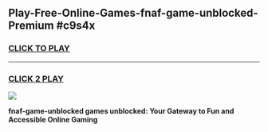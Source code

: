 
## Play-Free-Online-Games-fnaf-game-unblocked-Premium #c9s4x
<h3>
<a href="https://premium.freeplayer.one?title=fnaf-game-unblocked&ref=8M">CLICK TO PLAY</a></h3>
<hr>

<h3>
<a href="https://premium.freeplayer.one?title=fnaf-game-unblocked&ref=8M">CLICK 2 PLAY</a>
  
</h3>

<a href="https://premium.freeplayer.one?title=fnaf-game-unblocked&ref=8M"><img src="https://clearcache.store/games.png"></a>


**fnaf-game-unblocked games unblocked: Your Gateway to Fun and Accessible Online Gaming**
